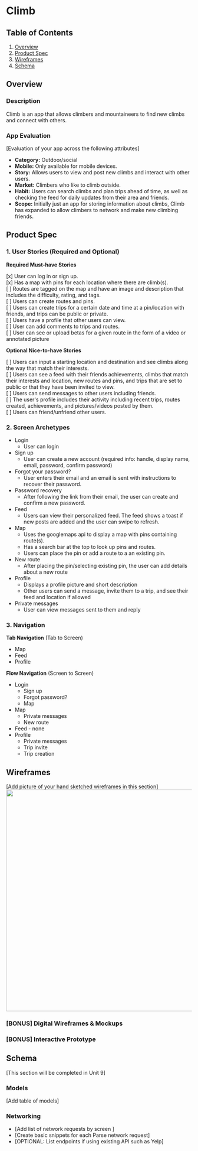 # Climb
## Table of Contents
1. [Overview](#Overview)
1. [Product Spec](#Product-Spec)
1. [Wireframes](#Wireframes)
2. [Schema](#Schema)

## Overview
### Description
Climb is an app that allows climbers and mountaineers to find new climbs and connect with others. 

### App Evaluation
[Evaluation of your app across the following attributes]
- **Category:** Outdoor/social 
- **Mobile:** Only available for mobile devices.
- **Story:** Allows users to view and post new climbs and interact with other users. 
- **Market:** Climbers who like to climb outside. 
- **Habit:** Users can search climbs and plan trips ahead of time, as well as checking the feed for daily updates from their 
  area and friends. 
- **Scope:** Initially just an app for storing information about climbs, Climb has expanded to allow climbers to network and 
  make new climbing friends. 

## Product Spec

### 1. User Stories (Required and Optional)

**Required Must-have Stories**

[x] User can log in or sign up.   
[x] Has a map with pins for each location where there are climb(s).     
[ ] Routes are tagged on the map and have an image and description that includes the difficulty, rating, and tags.  
[ ] Users can create routes and pins.   
[ ] Users can create trips for a certain date and time at a pin/location with friends, and trips can be public or private.  
[ ] Users have a profile that other users can view.   
[ ] User can add comments to trips and routes.  
[ ] User can see or upload betas for a given route in the form of a video or annotated picture  


**Optional Nice-to-have Stories**

[ ] Users can input a starting location and destination and see climbs along the way that match their interests.  
[ ] Users can see a feed with their friends achievements, climbs that match their interests and location, new routes and pins, 
  and trips that are set to public or that they have been invited to view.  
[ ] Users can send messages to other users including friends.   
[ ] The user's profile includes their activity including recent trips, routes created, achievements, and pictures/videos posted by them.  
[ ] Users can friend/unfriend other users.  
 

### 2. Screen Archetypes

* Login 
   * User can login
* Sign up 
   * User can create a new account (required info: handle, display name, email, password, confirm password)
* Forgot your password?
   * User enters their email and an email is sent with instructions to recover their password. 
* Password recovery
   * After following the link from their email, the user can create and confirm a new password. 
* Feed
   * Users can view their personalized feed. The feed shows a toast if new posts are added and the user can swipe to refresh. 
* Map 
   * Uses the googlemaps api to display a map with pins containing route(s). 
   * Has a search bar at the top to look up pins and routes. 
   * Users can place the pin or add a route to a an existing pin. 
* New route 
   * After placing the pin/selecting existing pin, the user can add details about a new route
* Profile
   * Displays a profile picture and short description
   * Other users can send a message, invite them to a trip, and see their feed and location if allowed
* Private messages
    * User can view messages sent to them and reply


### 3. Navigation

**Tab Navigation** (Tab to Screen)

* Map 
* Feed
* Profile

**Flow Navigation** (Screen to Screen)

* Login  
   * Sign up 
   * Forgot password?
   * Map 
* Map 
   * Private messages
   * New route 
 * Feed - none
 * Profile 
   * Private messages
   * Trip invite 
   * Trip creation

## Wireframes
[Add picture of your hand sketched wireframes in this section]
<img src="https://github.com/mmmz21/Climb/blob/master/wireframe.jpg" width=600>

### [BONUS] Digital Wireframes & Mockups

### [BONUS] Interactive Prototype

## Schema 
[This section will be completed in Unit 9]
### Models
[Add table of models]
### Networking
- [Add list of network requests by screen ]
- [Create basic snippets for each Parse network request]
- [OPTIONAL: List endpoints if using existing API such as Yelp]
